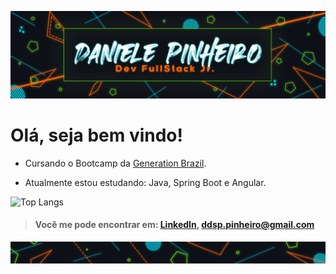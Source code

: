 ![](https://github.com/ddsp-pinheiro/ddsp-pinheiro/blob/main/GitHubTOP-looping.gif)

#                         **Olá, seja bem vindo!**


* Cursando o Bootcamp da [Generation Brazil](https://brazil.generation.org/). 

*  Atualmente estou estudando: Java, Spring Boot e Angular.


![Top Langs](https://github-readme-stats.vercel.app/api/top-langs/?username=ddsp-pinheiro&theme=blue-green)


> #### Você me pode encontrar em: [LinkedIn](https://www.linkedin.com/in/daniele-pinheiro/),  ddsp.pinheiro@gmail.com

![end](https://github.com/ddsp-pinheiro/ddsp-pinheiro/blob/main/GitHubEND.png)
